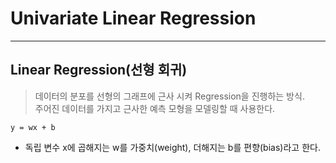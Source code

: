 # Univariate Linear Regression
---
## Linear Regression(선형 회귀)
> 데이터의 분포를 선형의 그래프에 근사 시켜 Regression을 진행하는 방식.  
> 주어진 데이터를 가지고 근사한 예측 모형을 모델링할 때 사용한다.  

``` y = wx + b ```
- 독립 변수 x에 곱해지는 w를 가중치(weight), 더해지는 b를 편향(bias)라고 한다.

